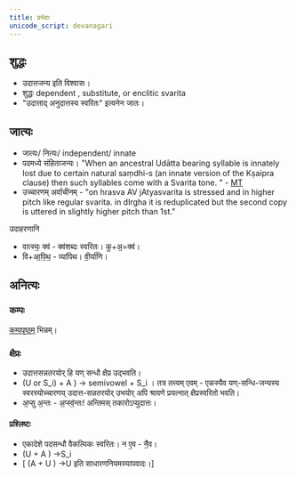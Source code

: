 ```yaml
---
title: प्रभेदाः
unicode_script: devanagari
---
```


## शुद्धः
- उदात्तजन्य इति विश्वासः। 
- शुद्धः dependent , substitute, or enclitic svarita
- "उदात्ताद् अनुदात्तस्य स्वरितः" इत्यनेन जातः।

## जात्यः
- जात्यः/ नित्यः/ independent/ innate
- पदमध्ये संहिताजन्यः। "When an ancestral Udātta bearing syllable is innately lost due to certain natural saṃdhi-s (an innate version of the Kṣaipra clause) then such syllables come with a Svarita tone. "  - [MT](https://manasataramgini.files.wordpress.com/2008/09/svaras_new.pdf)
- उच्चारणम् अर्वाचीनम् - "on hrasva AV jAtyasvarita is stressed and in higher pitch like regular svarita. in dIrgha it is reduplicated but the second copy is uttered in slightly higher pitch than 1st."

उदाहरणानि

- वात्स्यः॒ क्व॑ - क्व॑शब्दः स्वरितः। कु+अ॒=क्व॑। 
- वि+आ॒पि॒थ॒ - व्या॑पिथ। वी॒र्या॑णि।

## अनित्यः
### कम्पः
[कम्पपृष्ठम्](../kampaH/) भिन्नम्।

### क्षैप्रः
- उदात्तसन्नतरयोर् हि यण् सन्धौ क्षैप्र उद्भवति।
- (U or S_i) + A ) →‌ semivowel + S_i । तत्र तत्त्वम् एवम् - एकस्यैव यण्-सन्धि-जन्यस्य स्वरस्योच्चारणय् उदात्त-सन्नतरयोर् उभयोर् अपि श्रावणे प्रयत्नात् क्षैप्रस्वरितो भवति।
- अ॒प्सु अ॒न्तः - अ॒प्स्व॒॑न्तः! अन्तिमस् तकारोऽप्युदात्तः। 

#### प्रश्लिष्टः
- एकादेशे पदसन्धौ वैकल्पिकः स्वरितः। न ए॒व - नै॒॑व।
- (U + A ) →‌S_i 
- [ (A + U ) →‌U इति साधारणनियमस्यापवादः।]
